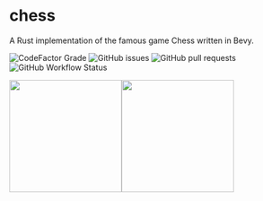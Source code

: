 # chess
A Rust implementation of the famous game Chess written in Bevy.

![CodeFactor Grade](https://img.shields.io/codefactor/grade/github/brynblack/chess)
![GitHub issues](https://img.shields.io/github/issues/brynblack/chess)
![GitHub pull requests](https://img.shields.io/github/issues-pr/brynblack/chess)
![GitHub Workflow Status](https://img.shields.io/github/workflow/status/brynblack/chess/Cargo%20Build%20&%20Test)

<a href="https://www.gnu.org/licenses/agpl-3.0.html"><img src="https://upload.wikimedia.org/wikipedia/commons/0/06/AGPLv3_Logo.svg" width="200" align="center"></a><a href="https://bevyengine.org"><img src="https://bevyengine.org/assets/bevy_logo_fill.png" width="200" align="center"></a>
